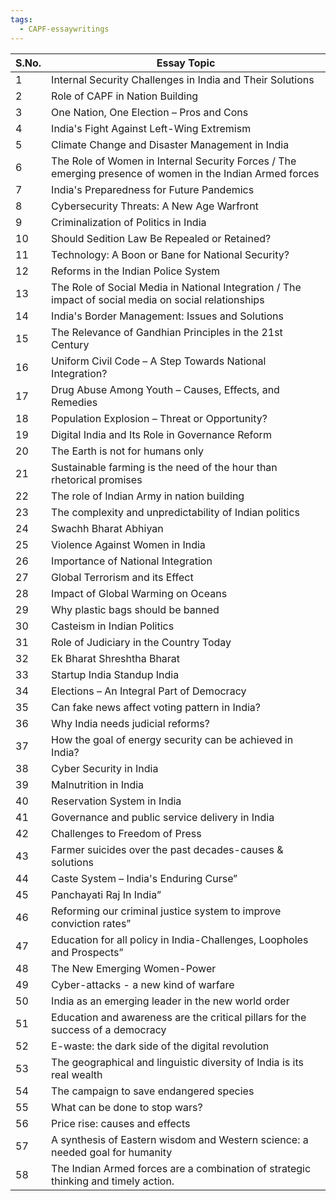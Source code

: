 ```yaml
---
tags:
  - CAPF-essaywritings
---
```

| S.No. | Essay Topic                                                                                               |
| ----- | --------------------------------------------------------------------------------------------------------- |
| 1     | Internal Security Challenges in India and Their Solutions                                                 |
| 2     | Role of CAPF in Nation Building                                                                           |
| 3     | One Nation, One Election – Pros and Cons                                                                  |
| 4     | India's Fight Against Left-Wing Extremism                                                                 |
| 5     | Climate Change and Disaster Management in India                                                           |
| 6     | The Role of Women in Internal Security Forces / The emerging presence of women in the Indian Armed forces |
| 7     | India's Preparedness for Future Pandemics                                                                 |
| 8     | Cybersecurity Threats: A New Age Warfront                                                                 |
| 9     | Criminalization of Politics in India                                                                      |
| 10    | Should Sedition Law Be Repealed or Retained?                                                              |
| 11    | Technology: A Boon or Bane for National Security?                                                         |
| 12    | Reforms in the Indian Police System                                                                       |
| 13    | The Role of Social Media in National Integration / The impact of social media on social relationships     |
| 14    | India's Border Management: Issues and Solutions                                                           |
| 15    | The Relevance of Gandhian Principles in the 21st Century                                                  |
| 16    | Uniform Civil Code – A Step Towards National Integration?                                                 |
| 17    | Drug Abuse Among Youth – Causes, Effects, and Remedies                                                    |
| 18    | Population Explosion – Threat or Opportunity?                                                             |
| 19    | Digital India and Its Role in Governance Reform                                                           |
| 20    | The Earth is not for humans only                                                                          |
| 21    | Sustainable farming is the need of the hour than rhetorical promises                                      |
| 22    | The role of Indian Army in nation building                                                                |
| 23    | The complexity and unpredictability of Indian politics                                                    |
| 24    | Swachh Bharat Abhiyan                                                                                     |
| 25    | Violence Against Women in India                                                                           |
| 26    | Importance of National Integration                                                                        |
| 27    | Global Terrorism and its Effect                                                                           |
| 28    | Impact of Global Warming on Oceans                                                                        |
| 29    | Why plastic bags should be banned                                                                         |
| 30    | Casteism in Indian Politics                                                                               |
| 31    | Role of Judiciary in the Country Today                                                                    |
| 32    | Ek Bharat Shreshtha Bharat                                                                                |
| 33    | Startup India Standup India                                                                               |
| 34    | Elections – An Integral Part of Democracy                                                                 |
| 35    | Can fake news affect voting pattern in India?                                                             |
| 36    | Why India needs judicial reforms?                                                                         |
| 37    | How the goal of energy security can be achieved in India?                                                 |
| 38    | Cyber Security in India                                                                                   |
| 39    | Malnutrition in India                                                                                     |
| 40    | Reservation System in India                                                                               |
| 41    | Governance and public service delivery in India                                                           |
| 42    | Challenges to Freedom of Press                                                                            |
| 43    | Farmer suicides over the past decades-causes & solutions                                                  |
| 44    | Caste System – India's Enduring Curse”                                                                    |
| 45    | Panchayati Raj In India”                                                                                  |
| 46    | Reforming our criminal justice system to improve conviction rates”                                        |
| 47    | Education for all policy in India-Challenges, Loopholes and Prospects”                                    |
| 48    | The New Emerging Women-Power                                                                              |
| 49    | Cyber-attacks - a new kind of warfare                                                                     |
| 50    | India as an emerging leader in the new world order                                                        |
| 51    | Education and awareness are the critical pillars for the success of a democracy                           |
| 52    | E-waste: the dark side of the digital revolution                                                          |
| 53    | The geographical and linguistic diversity of India is its real wealth                                     |
| 54    | The campaign to save endangered species                                                                   |
| 55    | What can be done to stop wars?                                                                            |
| 56    | Price rise: causes and effects                                                                            |
| 57    | A synthesis of Eastern wisdom and Western science: a needed goal for humanity                             |
| 58    | The Indian Armed forces are a combination of strategic thinking and timely action.                        |